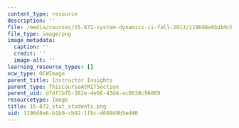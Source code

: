 ```yaml
---
content_type: resource
description: ''
file: /media/courses/15-872-system-dynamics-ii-fall-2013/1196d8e6b1b9cb921f8cd66949b5ed40_15-872_stat_students.png
file_type: image/png
image_metadata:
  caption: ''
  credit: ''
  image-alt: ''
learning_resource_types: []
ocw_type: OCWImage
parent_title: Instructor Insights
parent_type: ThisCourseAtMITSection
parent_uid: dfdf1b75-382e-4e66-43d4-ac0638c96869
resourcetype: Image
title: 15-872_stat_students.png
uid: 1196d8e6-b1b9-cb92-1f8c-d66949b5ed40
---
```

